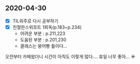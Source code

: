 ## 2020-04-30


- [x] TIL위주로 다시 공부하기 
- [x] 친절한스위흐트 1회독(p.183~p.234)
  - 어려운 부분 : p.211,223
  - 도움된 부분 : p.201,230
  - 클래스는 붕어빵 틀이다...


오전부터 카페왔더니 시간이 아직도 이렇게 많다.... 휴일 너무 좋아... :sunny:



